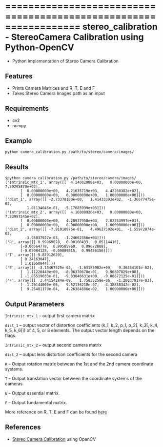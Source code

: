 =================================================================
stereo_calibration - StereoCamera Calibration using Python-OpenCV
=================================================================
* Python Implementation of Stereo Camera Calibration

Features
--------
* Prints Camera Matrices and R, T, E and F
* Takes Stereo Camera Images path as an input

Requirements
------------
* cv2
* numpy

Example
-------
```
python camera_calibration.py /path/to/stereo/camera/images/
```
Results
-------
```
$python camera_calibration.py /path/to/stereo/camera/images/
('Intrinsic_mtx_1', array([[  4.14602008e+03,   0.00000000e+00,   7.59295870e+02],
       [  0.00000000e+00,   4.21635719e+03,   4.42260382e+02],
       [  0.00000000e+00,   0.00000000e+00,   1.00000000e+00]]))
('dist_1', array([[ -2.73378180e+00,   1.41433393e+02,  -1.36677475e-02,
          1.01134046e-01,  -5.17885999e+03]]))
('Intrinsic_mtx_2', array([[  4.16808926e+03,   0.00000000e+00,   7.33997545e+02],
       [  0.00000000e+00,   4.20937958e+03,   7.02753997e+01],
       [  0.00000000e+00,   0.00000000e+00,   1.00000000e+00]]))
('dist_2', array([[ -7.91010976e-01,   4.49627502e+01,  -1.55972074e-02,
         -3.95037927e-03,  -1.24662356e+03]]))
('R', array([[ 0.99869078,  0.00100433,  0.05114416],
       [-0.00564778,  0.99585969,  0.09072808],
       [-0.05084128, -0.09089815,  0.99456156]]))
('T', array([[-9.87912629],
       [ 0.24163047],
       [ 1.61658844]]))
('E', array([[ -3.15467525e-03,  -1.63185902e+00,   9.36464101e-02],
       [  1.11220449e+00,  -8.96370670e-01,   9.90807829e+00],
       [ -1.85519033e-01,  -9.83846631e+00,  -9.08672125e-01]]))
('F', array([[  3.44154284e-09,   1.75055259e-06,  -1.20037917e-03],
       [ -1.20144000e-06,   9.52136218e-07,  -4.38838342e-02],
       [  9.25481179e-04,   4.26384886e-02,   1.00000000e+00]]))
```

Output Parameters
-----------------
`Intrinsic_mtx_1` – output first camera matrix

`dist_1` – output vector of distortion coefficients  (k_1, k_2, p_1, p_2[, k_3[, k_4, k_5, k_6]]) of 4, 5, or 8 elements. The output vector length depends on the flags.

`Intrinsic_mtx_2` – output second camera matrix

`dist_2` – output lens distortion coefficients for the second camera

`R` – Output rotation matrix between the 1st and the 2nd camera coordinate systems.

`T` – Output translation vector between the coordinate systems of the cameras.

`E` – Output essential matrix.

`F` – Output fundamental matrix.

More reference on R, T, E and F can be found [here](http://docs.opencv.org/2.4/modules/calib3d/doc/camera_calibration_and_3d_reconstruction.html#stereocalibrate)

References
----------
* [Stereo Camera Calibration](http://docs.opencv.org/2.4/modules/calib3d/doc/camera_calibration_and_3d_reconstruction.html) using OpenCV


